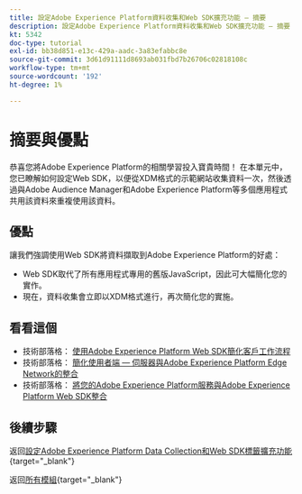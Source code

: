 ```yaml
---
title: 設定Adobe Experience Platform資料收集和Web SDK擴充功能 — 摘要
description: 設定Adobe Experience Platform資料收集和Web SDK擴充功能 — 摘要
kt: 5342
doc-type: tutorial
exl-id: bb38d851-e13c-429a-aadc-3a83efabbc8e
source-git-commit: 3d61d91111d8693ab031fbd7b26706c02818108c
workflow-type: tm+mt
source-wordcount: '192'
ht-degree: 1%

---
```


# 摘要與優點

恭喜您將Adobe Experience Platform的相關學習投入寶貴時間！
在本單元中，您已瞭解如何設定Web SDK，以便從XDM格式的示範網站收集資料一次，然後透過與Adobe Audience Manager和Adobe Experience Platform等多個應用程式共用該資料來重複使用該資料。

## 優點

讓我們強調使用Web SDK將資料擷取到Adobe Experience Platform的好處：

- Web SDK取代了所有應用程式專用的舊版JavaScript，因此可大幅簡化您的實作。
- 現在，資料收集會立即以XDM格式進行，再次簡化您的實施。

## 看看這個

- 技術部落格： [使用Adobe Experience Platform Web SDK簡化客戶工作流程](https://medium.com/adobetech/simplifying-customer-workflows-with-adobe-experience-platform-web-sdk-4e54fe134f4a)
- 技術部落格： [簡化使用者端 — 伺服器與Adobe Experience Platform Edge Network的整合](https://medium.com/adobetech/streamlining-client-server-integrations-with-adobe-experience-platform-experience-edge-1caaef887172)
- 技術部落格： [將您的Adobe Experience Platform服務與Adobe Experience Platform Web SDK整合](https://medium.com/adobetech/unify-your-adobe-experience-platform-services-with-adobe-experience-platform-web-sdk-75cf6851a9fc)

## 後續步驟

返回[設定Adobe Experience Platform Data Collection和Web SDK標籤擴充功能](./data-ingestion-launch-web-sdk.md){target="_blank"}

返回[所有模組](./../../../../overview.md){target="_blank"}

